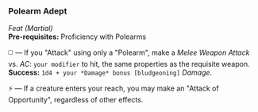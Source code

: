 ### Polearm Adept
*Feat (Martial)*  
**Pre-requisites:** Proficiency with Polearms  

◻️ — If you "Attack" using only a "Polearm", make a *Melee Weapon Attack* vs. *AC*: `your modifier` to hit, the same properties as the requisite weapon. **Success:** `1d4 + your *Damage* bonus [bludgeoning]` *Damage*.

⚡ — If a creature enters your reach, you may make an "Attack of Opportunity", regardless of other effects.
